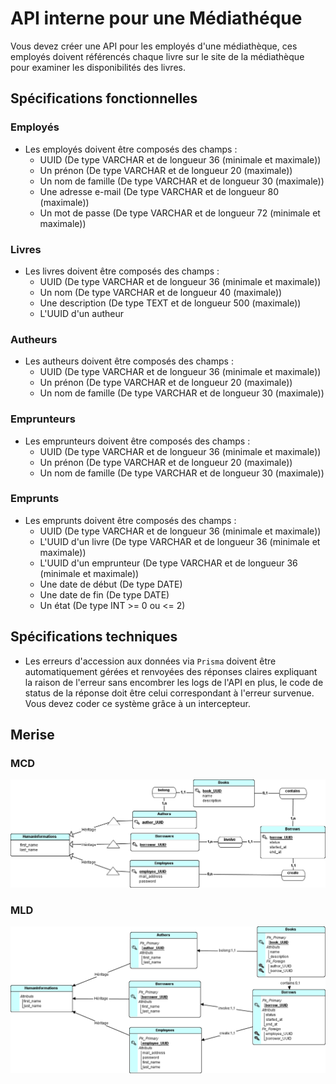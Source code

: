 # API interne pour une Médiathéque

Vous devez créer une API pour les employés d'une médiathèque, ces employés doivent référencés chaque livre sur le site de la médiathèque pour examiner les disponibilités des livres.

## Spécifications fonctionnelles

### Employés

- Les employés doivent être composés des champs :
  - UUID (De type VARCHAR et de longueur 36 (minimale et maximale))
  - Un prénon (De type VARCHAR et de longueur 20 (maximale))
  - Un nom de famille (De type VARCHAR et de longueur 30 (maximale))
  - Une adresse e-mail (De type VARCHAR et de longueur 80 (maximale))
  - Un mot de passe (De type VARCHAR et de longueur 72 (minimale et maximale))

### Livres

- Les livres doivent être composés des champs :
  - UUID (De type VARCHAR et de longueur 36 (minimale et maximale))
  - Un nom (De type VARCHAR et de longueur 40 (maximale))
  - Une description (De type TEXT et de longueur 500 (maximale))
  - L'UUID d'un autheur

### Autheurs

- Les autheurs doivent être composés des champs :
  - UUID (De type VARCHAR et de longueur 36 (minimale et maximale))
  - Un prénon (De type VARCHAR et de longueur 20 (maximale))
  - Un nom de famille (De type VARCHAR et de longueur 30 (maximale))

### Emprunteurs

- Les emprunteurs doivent être composés des champs : 
  - UUID (De type VARCHAR et de longueur 36 (minimale et maximale))
  - Un prénon (De type VARCHAR et de longueur 20 (maximale))
  - Un nom de famille (De type VARCHAR et de longueur 30 (maximale))
  
### Emprunts

- Les emprunts doivent être composés des champs :
  - UUID (De type VARCHAR et de longueur 36 (minimale et maximale))
  - L'UUID d'un livre (De type VARCHAR et de longueur 36 (minimale et maximale))
  - L'UUID d'un emprunteur (De type VARCHAR et de longueur 36 (minimale et maximale))
  - Une date de début (De type DATE)
  - Une date de fin (De type DATE)
  - Un état (De type INT >= 0 ou <= 2)

## Spécifications techniques

- Les erreurs d'accession aux données via `Prisma` doivent être automatiquement gérées et renvoyées des réponses claires expliquant la raison de l'erreur sans encombrer les logs de l'API en plus, le code de status de la réponse doit être celui correspondant à l'erreur survenue. Vous devez coder ce système grâce à un intercepteur.

## Merise

### MCD

![](assets/mcd.png)

### MLD

![](assets/mld.png)